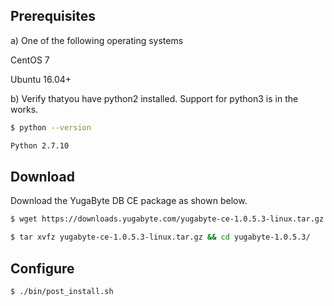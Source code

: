 ## Prerequisites

a) One of the following operating systems

<i class="icon-centos"></i> CentOS 7 

<i class="icon-ubuntu"></i> Ubuntu 16.04+

b) Verify thatyou have python2 installed. Support for python3 is in the works.

```{.sh .copy .separator-dollar}
$ python --version
```
```sh
Python 2.7.10
```

## Download

Download the YugaByte DB CE package as shown below.


```{.sh .copy .separator-dollar}
$ wget https://downloads.yugabyte.com/yugabyte-ce-1.0.5.3-linux.tar.gz
```
```{.sh .copy .separator-dollar}
$ tar xvfz yugabyte-ce-1.0.5.3-linux.tar.gz && cd yugabyte-1.0.5.3/
```

## Configure

```{.sh .copy .separator-dollar}
$ ./bin/post_install.sh
```
